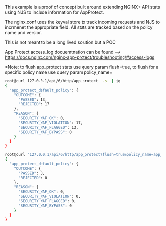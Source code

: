 This example is a proof of concept built around extending NGINX+ API stats using NJS to include information for AppProtect.

The nginx.conf uses the keyval store to track incoming requests and NJS to incrmenet the appropriate field. All stats are tracked based on the policy name and version.

This is not meant to be a long lived solution but a POC

App Protect access_log docuemtnation can be found --> https://docs.nginx.com/nginx-app-protect/troubleshooting/#access-logs

*Note: to flush app_protect stats use query param flush=true, to flush for a specific policy name use query param policy_name=<policy-name>

```bash
root@curl 127.0.0.1/api/6/http/app_protect  -s  | jq
{
  "app_protect_default_policy": {
    "OUTCOME": {
      "PASSED": 13,
      "REJECTED": 17
    },
    "REASON": {
      "SECURITY_WAF_OK": 0,
      "SECURITY_WAF_VIOLATION": 17,
      "SECURITY_WAF_FLAGGED": 13,
      "SECURITY_WAF_BYPASS": 0
    }
  }
}

root@curl "127.0.0.1/api/6/http/app_protect?flush=true&policy_name=app_protect_default_policy"  -s  | jq
{
  "app_protect_default_policy": {
    "OUTCOME": {
      "PASSED": 0,
      "REJECTED": 0
    },
    "REASON": {
      "SECURITY_WAF_OK": 0,
      "SECURITY_WAF_VIOLATION": 0,
      "SECURITY_WAF_FLAGGED": 0,
      "SECURITY_WAF_BYPASS": 0
    }
  }
}
```